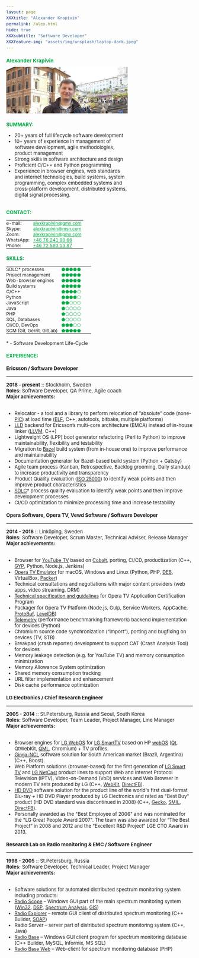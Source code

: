 ```yaml
---
layout: page
XXXtitle: "Alexander Krapivin"
permalink: /alex.html
hide: true
XXXsubtitle: "Software Developer"
XXXfeature-img: "assets/img/unsplash/laptop-dark.jpeg"
---
```


<style>
* {
    font-size: 98%;
}

.fixed-table {
    max-width: 240px;
    width: 240px;
}

.contacttable td {
    border: none;
    padding: 0;
    padding-right: 15px;
}

.feature-table table {
    display: table;
    margin: 0;
}
.feature-table td {
    border: none;
    XXXborder: 1px solid red;
    vertical-align: top;
    padding: 0;
}
.feature-table td:nth-child(1) {
    padding-right: 10px;
}
.feature-table td:nth-child(2),
.feature-table td:nth-child(2) a {
    color: #00aa44;
}

.contact-table td:nth-child(1) {
    width: 35%;
}

.skills-table td:nth-child(1) {
    width: 65%;
}

.title {
    color: #00aa44;
    text-shadow: none !important;
}

.left-column {
    float: left;
    width: 65%;
    padding-right: 60px;
}

.right-column {
    float: left;
    width: 35%;
}

/* Clear floats after the columns */
.row:after {
    content: "";
    display: table;
    clear: both;
}

@media only screen and (max-width: 900px) {
    .left-column {
        width: 100%;
    }

    .right-column {
        width: 100%;
    }
}

.experience {
    float: left;
    width: 100%;
}

</style>

<h1 class="title">Alexander Krapivin</h1>


<div class="row">
<div class="left-column">

<img style="padding:0;padding-right:15px" src="/assets/img/alex/4.jpeg"/>

<h2 class="title">SUMMARY:</h2>
<ul>
  <li>20+ years of full lifecycle software development</li>
  <li>10+ years of experience in management of software development,
  agile methodologies, product management</li>
  <li>Strong skills in software architecture and design</li>
  <li>Proficient C/C++ and Python programming</li>
  <li>Experience in browser engines, web standards and internet technologies,
  build systems, system programming, complex embedded systems and cross-platform development,
  distributed systems, digital signal processing.</li>
</ul>

</div>
<div class="right-column">

<div class="fixed-table"/>
<h2 class="title">CONTACT:</h2>
<table class="feature-table contact-table">
<tr><td>   e-mail: </td><td> <a href="mailto:alexkrapivin@gmx.com">alexkrapivin@gmx.com</a> </td></tr>
<tr><td>    Skype: </td><td> <a href="mailto:alexkrapivin@msn.com">alexkrapivin@msn.com</a> </td></tr>
<tr><td>     Zoom: </td><td> <a href="mailto:alexkrapivin@gmx.com">alexkrapivin@gmx.com</a> </td></tr>
<tr><td> WhatsApp: </td><td> <a href="tel:+46-76-241-90-66">+46 76 241 90 66</a> </td></tr>
<tr><td>    Phone: </td><td> <a href="tel:+46-72-593-13-87">+46 72 593 13 87</a> </td></tr>
</table>

<h2 class="title">SKILLS:</h2>

<table class="feature-table skills-table">
<tr><td>SDLC* processes          </td><td> ⬟⬟⬟⬟⬟ </td></tr>
<tr><td>Project management       </td><td> ⬟⬟⬟⬟⬟ </td></tr>
<tr><td>Web-browser engines      </td><td> ⬟⬟⬟⬟⬟ </td></tr>
<tr><td>Build systems            </td><td> ⬟⬟⬟⬟⬟ </td></tr>
<tr><td>C/C++                    </td><td> ⬟⬟⬟⬟⬠ </td></tr>
<tr><td>Python                   </td><td> ⬟⬟⬟⬟⬠ </td></tr>
<tr><td>JavaScript               </td><td> ⬟⬟⬠⬠⬠ </td></tr>
<tr><td>Java                     </td><td> ⬟⬠⬠⬠⬠ </td></tr>
<tr><td>PHP                      </td><td> ⬟⬠⬠⬠⬠ </td></tr>
<tr><td>SQL, Databases           </td><td> ⬟⬠⬠⬠⬠ </td></tr>
<tr><td>CI/CD, DevOps            </td><td> ⬟⬟⬟⬠⬠ </td></tr>
<tr><td>SCM (Git, Gerrit, GitLab)</td><td> ⬟⬟⬟⬟⬟ </td></tr>
</table>

<div>
<sub>
* - Software Development Life-Cycle
</sub>
</div>

</div>
</div>


<!--
----------|---------------------
e-mail:   | [alexkrapivin@gmx.com]()
Skype:    | [alexkrapivin@msn.com]()
Zoom:     | [alexkrapivin@gmx.com]()
WhatsApp: | [+46 76 241 90 66]()
Phone:    | [+46 72 593 13 87]()
{:.contacttable}

## SUMMARY

* 20+ years of full lifecycle software development
* 10+ years of experience in management of software development,
  agile methodologies, product management
* Strong skills in software architecture and design
* Proficient C/C++ and Python programming
* Experience in browser engines, web standards and internet technologies,
  build systems, system programming, complex embedded systems and cross-platform development,
  distributed systems, digital signal processing.

## SKILLS

--------------------|---------
SDLC`*` processes   | ⬟⬟⬟⬟⬟
Project management  | ⬟⬟⬟⬠⬠
Web-browser engines | ⬟⬟⬟⬟⬟
Build systems       | ⬟⬟⬟⬟⬟
C/C++               | ⬟⬟⬟⬟⬠
Python              | ⬟⬟⬟⬠⬠
JavaScript          | ⬟⬟⬠⬠⬠
Java                | ⬟⬠⬠⬠⬠
PHP                 | ⬟⬠⬠⬠⬠
CI/CD               | ⬟⬟⬟⬠⬠
SQL, Databases      | ⬟⬠⬠⬠⬠
SCM (Git, Gerrit, GitLab) | ⬟⬟⬟⬟⬟
{:.contacttable}
`* - Software Development Life-Cycle`

## EXPERIENCE:

### Ericsson :: *Software Developer*
* * * * * * *
**2018 - present ::** *Stockholm, Sweden*\\
**Roles:** Software Developer, QA Prime, Agile coach\\
**Major achievements:**

* Relocator - a tool and a library to perform relocation of ”absolute” code
  (none-PIC) at load time (ELF, C++, autotools, bitbake, multiple platforms)
* LLD backend for Ericsson’s multi-core architecture (EMCA) instead of in-house linker (LLVM, C++)
* Lightweight OS (LPP) boot generator refactoring (Perl to Python) to improve maintainability, flexibility and testability
* Migration to Bazel build system (from in-house one) to improve performance and maintainability
* Documentation generator for Bazel-based build system (Python + Gatsby)
* Agile team process (Kanban, Retrospective, Backlog grooming, Daily standup) to increase productivity and transparency
* Product Quality evaluation (ISO 25000) to identify weak points and then improve product characteristics
* SDLC* process quality evaluation to identify weak points and then improve development processes
* CI/CD optimization to minimize processing time and increase testability
-->

<div class="experience">
<h2 class="title">EXPERIENCE:</h2>

<h3>Ericsson / Software Developer</h3>
<hr/>
<div><b>2018 - present</b> :: Stockholm, Sweden</div>
<div><b>Roles:</b> Software Developer, QA Prime, Agile coach</div>
<div><b>Major achievements:</b></div>
<br/>

<ul>
  <li>Relocator - a tool and a library to perform relocation of ”absolute” code
      (none-<a href="https://en.wikipedia.org/wiki/Position-independent_code">PIC</a>) at load time
      (<a href="https://en.wikipedia.org/wiki/Executable_and_Linkable_Format">ELF</a>,
      C++, autotools, bitbake, multiple platforms)</li>
  <li><a href="https://lld.llvm.org">LLD</a> backend for Ericsson’s multi-core architecture (EMCA) instead of in-house linker
      (<a href="http://llvm.org">LLVM</a>, C++)</li>
  <li>Lightweight OS (LPP) boot generator refactoring (Perl to Python) to improve maintainability, flexibility and testability</li>
  <li>Migration to <a href="https://bazel.build">Bazel</a> build system (from in-house one)
      to improve performance and maintainability</li>
  <li>Documentation generator for Bazel-based build system (Python + Gatsby)</li>
  <li>Agile team process (Kanban, Retrospective, Backlog grooming, Daily standup) to increase productivity and transparency</li>
  <li>Product Quality evaluation (<a href="https://iso25000.com/">ISO 25000</a>)
      to identify weak points and then improve product characteristics</li>
  <li><a href="https://en.wikipedia.org/wiki/Systems_development_life_cycle">SDLC</a>* process quality evaluation
      to identify weak points and then improve development processes</li>
  <li>CI/CD optimization to minimize processing time and increase testability</li>
</ul>

<h3>Opera Software, Opera TV, Vewd Software  / Software Developer</h3>
<hr/>
<div><b>2014 - 2018</b> :: Linköping, Sweden</div>
<div><b>Roles:</b> Software Developer, Scrum Master, Technical Adviser, Release Manager</div>
<div><b>Major achievements:</b></div>
<br/>

<ul>
  <li>Browser for <a href="https://en.wikipedia.org/wiki/YouTube_TV">YouTube TV</a> based on
      <a href="https://www.cobalt.dev">Cobalt</a>, porting, CI/CD, productization
      (C++, <a href="https://en.wikipedia.org/wiki/GYP_(software)">GYP</a>, Python, Node.js, Jenkins)</li>
  <li><a href="https://www.vewd.com/products-services/vewd-tv-emulator/">Opera TV Emulator</a>
      for macOS, Windows and Linux (Python, PHP, <a href="https://en.wikipedia.org/wiki/Deb_(file_format)">DEB</a>,
      VirtualBox, <a href="https://packer.io">Packer</a>)</li>
  <li>Technical consultations and negotiations with major content providers (web apps, video streaming, DRM)</li>
  <li><a href="https://developer.vewd.com">Technical specification and guidelines</a>
      for Opera TV Application Certification Program</li>
  <li>Packager for Opera TV Platform (Node.js, Gulp, Service Workers, AppCache,
      <a href="https://developers.google.com/protocol-buffers">ProtoBuf</a>,
      <a href="https://en.wikipedia.org/wiki/LevelDB">LevelDB</a>)</li>
  <li><a href="https://chromium.googlesource.com/catapult/+/HEAD/telemetry/README.md">Telemetry</a>
      (performance benchmarking framework) backend implementation for devices (Python)</li>
  <li>Chromium source code synchronization (“import”), porting and bugfixing on devices (TV, STB)</li>
  <li>Breakpad (crash reporter) development to support CAT (Crash Analysis Tool) for devices</li>
  <li>Memory leakage detection (e.g. for YouTube TV) and memory consumption minimization</li>
  <li>Memory Allowance System optimization</li>
  <li>Shared memory consumption tracking</li>
  <li>URL filter implementation and enhancement</li>
  <li>Disk cache performance optimization</li>
</ul>


<h3>LG Electronics  / Chief Research Engineer</h3>
<hr/>
<div><b>2005 - 2014</b> :: St.Petersburg, Russia and Seoul, South Korea</div>
<div><b>Roles:</b> Software Developer, Team Leader, Project Manager, Line Manager</div>
<div><b>Major achievements:</b></div>
<br/>

<ul>
  <li>Browser engines for <a href="http://youtu.be/_MixY8STn0I">LG WebOS</a>
      for <a href="http://www.lg.com/smarttv/">LG SmartTV</a>
      based on HP <a href="https://en.wikipedia.org/wiki/WebOS">webOS</a>
      (<a href="https://www.qt.io">Qt</a>, QtWebKit, <a href="https://en.wikipedia.org/wiki/QML">QML</a>, Chromium)
      + TV profiles.</li>
  <li><a href="https://en.wikipedia.org/wiki/Ginga_(middleware)">Ginga-NCL</a> software solution
      for South American market (Brazil, Argentina) (C++, Boost).</li>
  <li>Web Platform solutions (browser-based) for the first generation of <a href="https://youtu.be/83cz5XaKoHA">LG Smart TV</a>
      and <a href="http://webostv.developer.lge.com/discover/netcast/overview/">LG NetCast</a> product lines
      to support Web and Internet Protocol Television (IPTV), Video-on-Demand (VoD) services and Web Browser
      in modern TV sets produced by LG (C++, <a href="https://webkit.org">WebKit</a>,
      <a href="https://en.wikipedia.org/wiki/DirectFB">DirectFB</a>).</li>
  <li><a href="https://en.wikipedia.org/wiki/HD_DVD">HD DVD</a> software solution for the product line of the
      world's first dual-format Blu-ray + HD DVD Player produced by LG Electronics and rated as "Best Buy" product
      (HD DVD standard was discontinued in 2008) (C++, <a href="https://en.wikipedia.org/wiki/Gecko_(software)">Gecko</a>,
      <a href="https://en.wikipedia.org/wiki/Synchronized_Multimedia_Integration_Language">SMIL</a>,
      <a href="https://en.wikipedia.org/wiki/DirectFB">DirectFB</a>).</li>
  <li>Personally awarded as the "Best Employee of 2006" and was nominated for the "LG Great People Award 2007".
      The team was also awarded for “The Best Project” in 2008 and 2012
      and the “Excellent R&D Project” LGE CTO Award in 2013.</li>
</ul>


<h3>Research Lab on Radio monitoring & EMC  / Software Engineer</h3>
<hr/>
<div><b>1998 - 2005</b> :: St.Petersburg, Russia</div>
<div><b>Roles:</b> Software Developer, Technical Leader, Project Manager</div>
<div><b>Major achievements:</b></div>
<br/>

<ul>
  <li>Software solutions for automated distributed spectrum monitoring system including products:</li>
  <li><a href="http://irga.sut.ru/radios.html">Radio Scope</a> – Windows GUI part of the main spectrum monitoring system
      (<a href="https://en.wikipedia.org/wiki/Windows_API">Win32</a>,
      <a href="https://en.wikipedia.org/wiki/Digital_signal_processing">DSP</a>,
      <a href="https://en.wikipedia.org/wiki/Spectrum_analyzer">Spectrum Analysis</a>,
      <a href="https://en.wikipedia.org/wiki/Geographic_information_system">GIS</a>)</li>
  <li><a href="http://irga.sut.ru/radiox.html">Radio Explorer</a> – remote GUI client of distributed spectrum monitoring
      (C++ Builder, <a href="https://en.wikipedia.org/wiki/SOAP">SOAP</a>)</li>
  <li>Radio Server – server part of distributed spectrum monitoring system (C++, Java)</li>
  <li><a href="http://irga.sut.ru/rbase.html">Radio Base</a> – Windows GUI client program for spectrum monitoring database
      (C++ Builder, MySQL, Informix, MS SQL)</li>
  <li><a href="http://irga.sut.ru/rbasew.html">Radio Base Web</a> – Web-client for spectrum monitoring database (PHP)</li>
</ul>

</div>
